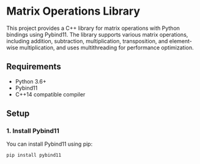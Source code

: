 # Matrix Operations Library

This project provides a C++ library for matrix operations with Python bindings using Pybind11. The library supports various matrix operations, including addition, subtraction, multiplication, transposition, and element-wise multiplication, and uses multithreading for performance optimization.

## Requirements

- Python 3.6+
- Pybind11
- C++14 compatible compiler

## Setup

### 1. Install Pybind11

You can install Pybind11 using pip:

```bash
pip install pybind11
